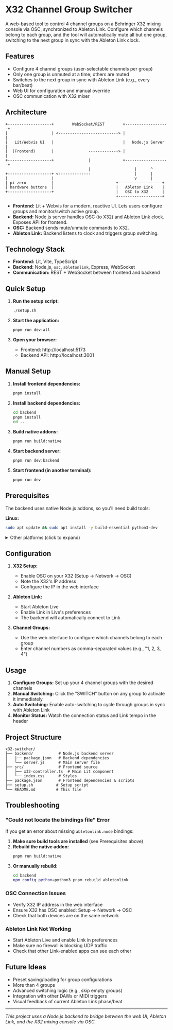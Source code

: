 # X32 Channel Group Switcher

A web-based tool to control 4 channel groups on a Behringer X32 mixing console via OSC, synchronized to Ableton Link. Configure which channels belong to each group, and the tool will automatically mute all but one group, switching to the next group in sync with the Ableton Link clock.

## Features
- Configure 4 channel groups (user-selectable channels per group)
- Only one group is unmuted at a time; others are muted
- Switches to the next group in sync with Ableton Link (e.g., every bar/beat)
- Web UI for configuration and manual override
- OSC communication with X32 mixer

## Architecture

```
+-------------------+        WebSocket/REST        +-------------------+
|                   | <--------------------------> |                   |
|   Lit/Webvis UI   |                              |   Node.js Server  |
|  (Frontend)       |               -------------> |                   |
+-------------------+               |              +-------------------+
                                    |                   |      ^
+-------------------+ <--------------                   |      |
|                   |                                   v      |
| pi zero           |                           +-------------------+
| hardware buttons  |                           |   Ableton Link    |
+-------------------+                           |   OSC to X32      |
                                                +-------------------+
```

- **Frontend:** Lit + Webvis for a modern, reactive UI. Lets users configure groups and monitor/switch active group.
- **Backend:** Node.js server handles OSC (to X32) and Ableton Link clock. Exposes API for frontend.
- **OSC:** Backend sends mute/unmute commands to X32.
- **Ableton Link:** Backend listens to clock and triggers group switching.

## Technology Stack
- **Frontend:** Lit, Vite, TypeScript
- **Backend:** Node.js, `osc`, `abletonlink`, Express, WebSocket
- **Communication:** REST + WebSocket between frontend and backend

## Quick Setup

1. **Run the setup script:**
   ```bash
   ./setup.sh
   ```

2. **Start the application:**
   ```bash
   pnpm run dev:all
   ```

3. **Open your browser:**
   - Frontend: http://localhost:5173
   - Backend API: http://localhost:3001

## Manual Setup

1. **Install frontend dependencies:**
   ```bash
   pnpm install
   ```

2. **Install backend dependencies:**
   ```bash
   cd backend
   pnpm install
   cd ..
   ```

3. **Build native addons:**
   ```bash
   pnpm run build:native
   ```

4. **Start backend server:**
   ```bash
   pnpm run dev:backend
   ```

4. **Start frontend (in another terminal):**
   ```bash
   pnpm run dev
   ```

## Prerequisites

The backend uses native Node.js addons, so you'll need build tools:

**Linux:**
```bash
sudo apt update && sudo apt install -y build-essential python3-dev
```

<details>
<summary>Other platforms (click to expand)</summary>

- **macOS:** `xcode-select --install`
- **Windows:** `pnpm install --global windows-build-tools`
- **All platforms:** Python 3.x (Python 2.7 also supported)

</details>

## Configuration

1. **X32 Setup:**
   - Enable OSC on your X32 (Setup → Network → OSC)
   - Note the X32's IP address
   - Configure the IP in the web interface

2. **Ableton Link:**
   - Start Ableton Live
   - Enable Link in Live's preferences
   - The backend will automatically connect to Link

3. **Channel Groups:**
   - Use the web interface to configure which channels belong to each group
   - Enter channel numbers as comma-separated values (e.g., "1, 2, 3, 4")

## Usage

1. **Configure Groups:** Set up your 4 channel groups with the desired channels
2. **Manual Switching:** Click the "SWITCH" button on any group to activate it immediately
3. **Auto Switching:** Enable auto-switching to cycle through groups in sync with Ableton Link
4. **Monitor Status:** Watch the connection status and Link tempo in the header

## Project Structure

```
x32-switcher/
├── backend/           # Node.js backend server
│   ├── package.json   # Backend dependencies
│   └── server.js      # Main server file
├── src/               # Frontend source
│   ├── x32-controller.ts  # Main Lit component
│   └── index.css      # Styles
├── package.json       # Frontend dependencies & scripts
├── setup.sh          # Setup script
└── README.md         # This file
```

## Troubleshooting

### "Could not locate the bindings file" Error

If you get an error about missing `abletonlink.node` bindings:

1. **Make sure build tools are installed** (see Prerequisites above)
2. **Rebuild the native addon:**
   ```bash
   pnpm run build:native
   ```
3. **Or manually rebuild:**
   ```bash
   cd backend
   npm_config_python=python3 pnpm rebuild abletonlink
   ```

### OSC Connection Issues

- Verify X32 IP address in the web interface
- Ensure X32 has OSC enabled: Setup → Network → OSC
- Check that both devices are on the same network

### Ableton Link Not Working

- Start Ableton Live and enable Link in preferences
- Make sure no firewall is blocking UDP traffic
- Check that other Link-enabled apps can see each other

## Future Ideas
- Preset saving/loading for group configurations
- More than 4 groups
- Advanced switching logic (e.g., skip empty groups)
- Integration with other DAWs or MIDI triggers
- Visual feedback of current Ableton Link phase/beat

---

*This project uses a Node.js backend to bridge between the web UI, Ableton Link, and the X32 mixing console via OSC.*
